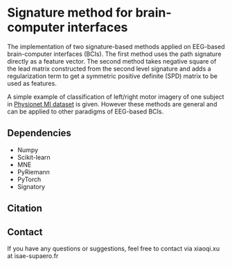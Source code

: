 # Signature method for brain-computer interfaces

The implementation of two signature-based methods applied on EEG-based brain-computer interfaces (BCIs). The first method uses the path signature directly as a feature vector. The second method takes negative square of the lead matrix constructed from the second level signature and adds a regularization term to get a symmetric positive definite (SPD) matrix to be used as features. 

A simple example of classification of left/right motor imagery of one subject in [Physionet MI dataset](https://physionet.org/content/eegmmidb/1.0.0/) is given. However these methods are general and can be applied to other paradigms of EEG-based BCIs.

## Dependencies

* Numpy
* Scikit-learn
* MNE
* PyRiemann
* PyTorch
* Signatory

## Citation

## Contact

If you have any questions or suggestions, feel free to contact via xiaoqi.xu at isae-supaero.fr 
